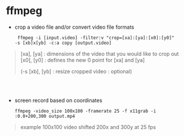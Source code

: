 # ffmpeg

- crop a video file and/or convert video file formats<br>

  <code> ffmpeg -i [input.video] -filter:v "crop=[xa]:[ya]:[x0]:[y0]" -s [xb]x[yb] -c:a copy [output.video] </code> <br>

> [xa], [ya] : dimensions of the video that you would like to crop out
> [x0], [y0] : defines the new 0 point for [xa] and [ya]
>
> (-s [xb], [yb] : resize cropped video : optional)

<br><br>

- screen record based on coordinates 

  <code>ffmpeg -video_size 100x100 -framerate 25 -f x11grab -i :0.0+200,300 output.mp4 </code> <br>
  
 > example 100x100 video shifted 200x and 300y at 25 fps
